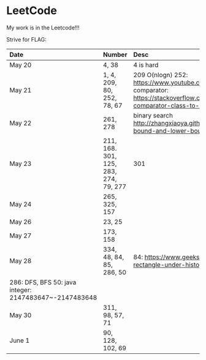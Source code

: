 # LeetCode
My work is in the Leetcode!!! 

Strive for FLAG:

| Date        |   Number 	 | Desc             |
| :---------- | :------- 	 | :----            |
| May 20      |  4, 38	 	 | 4 is hard 		|
| May 21      |  1, 4, 209, 80, 252, 78, 67   	 | 	209 O(nlogn)  252: https://www.youtube.com/watch?v=0roQnDBC27o comparator: https://stackoverflow.com/questions/5393254/java-comparator-class-to-sort-arrays				|
| May 22 	  | 261, 278 | binary search http://zhangxiaoya.github.io/2015/06/26/upper-bound-and-lower-bound-of-binary-search/ |
| May 23 	  | 211, 168. 301, 125, 283, 274, 79, 277 | 301 |
| May 24	  | 265, 325, 157 | |
| May 26	  | 23, 25||
| May 27	|	173, 158 ||
| May 28	| 	334, 48, 84, 85, 286, 50 | 84: https://www.geeksforgeeks.org/largest-rectangle-under-histogram/
286: DFS, BFS 	50: java integer: 2147483647~-2147483648|
| May 30	|	311, 98, 57, 71 ||
| June 1	| 90, 128, 102, 69 | 